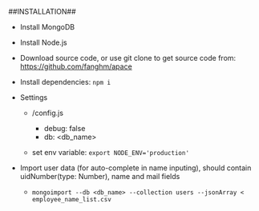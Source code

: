 ##INSTALLATION##
* Install MongoDB
* Install Node.js
* Download source code, or use git clone to get source code from: https://github.com/fanghm/apace
* Install dependencies: `npm i`
* Settings
  * /config.js
    * debug: false
    * db: <db_name>

  * set env variable: `export NODE_ENV='production'`

* Import user data (for auto-complete in name inputing), should contain uidNumber(type: Number), name and mail fields
  * `mongoimport --db <db_name> --collection users --jsonArray < employee_name_list.csv`